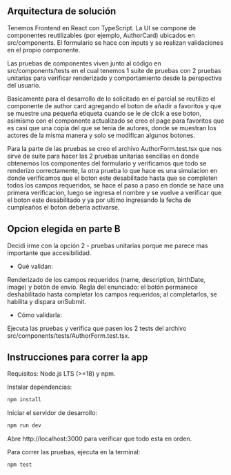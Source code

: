 
## Arquitectura de solución
Tenemos Frontend en React con TypeScript. La UI se compone de componentes reutilizables (por ejemplo, AuthorCard) ubicados en src/components. El formulario se hace con inputs  y se realizan validaciones en el propio componente.

Las pruebas de componentes viven junto al código en src/components/tests en el cual tenemos 1 suite de pruebas con 2 pruebas unitarias para verificar renderizado y comportamiento desde la perspectiva del usuario.

Basicamente para el desarrollo de lo solicitado en el parcial se reutilizo el componente de author card agregando el boton de añadir a favoritos y que se muestre una pequeña etiqueta cuando se le de clcik a ese boton, asimismo con el componente actualizado se creo el page para favoritos que es casi que una copia del que se tenia de autores, donde se muestran los actores de la misma manera y solo se modifican algunos botones.

Para la parte de las pruebas se creo el archivo AuthorForm.test.tsx que nos sirve de suite para hacer las 2 pruebas unitarias sencillas en donde obtenemos los componentes del formulario y verificamos que todo se renderizo correctamente, la otra prueba lo que hace es una simulacion en donde verificamos que el boton este desabilitado hasta que se completen todos los campos requeridos, se hace el paso a paso en donde se hace una primera verificacion, luego se ingresa el nombre y se vuelve a verificar que el boton este desabilitado y ya por ultimo ingresando la fecha de cumpleaños el boton deberia activarse.

## Opcion elegida en parte B
Decidi irme con la opción 2 - pruebas unitarias porque me parece mas importante que accesibilidad.

- Qué validan:
  
Renderizado de los campos requeridos (name, description, birthDate, image) y botón de envío.
Regla del enunciado: el botón permanece deshabilitado hasta completar los campos requeridos; al completarlos, se habilita y dispara onSubmit.

- Cómo validarla:
  
Ejecuta las pruebas y verifica que pasen los 2 tests del archivo src/components/tests/AuthorForm.test.tsx.

## Instrucciones para correr la app 

Requisitos: Node.js LTS (>=18) y npm.

Instalar dependencias:

```bash
npm install
```
Iniciar el servidor de desarrollo:
```bash
npm run dev
```


Abre http://localhost:3000 para verificar que todo esta en orden.

Para correr las pruebas, ejecuta en la terminal:
```bash
npm test
```



